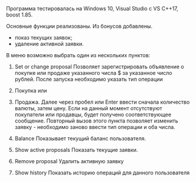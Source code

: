 Программа тестировалась на Windows 10, Visual Studio с VS C++17, boost 1.85.

Основные функции реализованы.
Из бонусов добавлены.
- показ текущих заявок;
- удаление активной заявки.

В меню возможно выбрать один из нескольких пунктов:

1) Set or change proposal
Позволяет зарегистрировать объявление о покупке или продаже указанного числа $ за указанное число рублей.
После запуска необходимо указать тип операции
1) Покупка или
2) Продажа.
Далее через пробел или Enter ввести сначала количество валюты, затем цену.
Если на данный момент отсутствуют покупатели или продавцы, будет получено соответствующее сообщение.
Повторный вызов этого пункта позволяет изменить заявку - необходимо заново ввести тип операции и оба числа.

3) Balance
Показывает текущий баланс пользователя.

4) Show active proposals
Показать текущие заявки.

5) Remove proposal
Удалить активную заявку

6) Show history
Показать историю операций для данного пользователя

